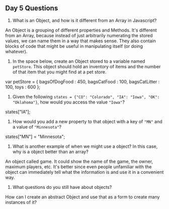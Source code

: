 ## Day 5 Questions

1. What is an Object, and how is it different from an Array in Javascript?

An Object is a grouping of different properties and Methods. It's different from an Array, because instead of just arbitrarily numerating the stored values, we can name them in a way that makes sense. They also contain blocks of code that might be useful in manipulating itself (or doing whatever).

1. In the space below, create an Object stored to a variable named `petStore`.  This object should hold an inventory of items and the number of that item that you might find at a pet store.

var petStore = {
bagsOfDogFood : 450,
bagsCatFood : 100,
bagsCatLitter : 100,
toys : 600
};

1. Given the following `states = {"CO": "Colorado", "IA": "Iowa", "OK": "Oklahoma"}`, how would you access the value `"Iowa"`?

states["IA"];

1. How would you add a new property to that object with a key of `"MN"` and a value of `"Minnesota"`?

states["MN"] = "Minnesota";

1. What is another example of when we might use a object?  In this case, why is a object better than an array?

An object called game. It could show the name of the game, the owner, maximum players, etc. It's better since even people unfamiliar with the object can immediately tell what the information is and use it in a convenient way.

1. What questions do you still have about objects?

How can I create an abstract Object and use that as a form to create many instances of it?
